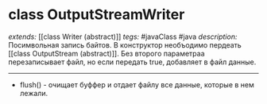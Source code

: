 # class OutputStreamWriter
*extends:* [[class Writer (abstract)]]
*tegs:* #javaClass #java
*description:* Посимвольная запись байтов. В конструктор необъодимо пердеать [[class OutputStream (abstract)]]. Без второго параметраа перезаписывает файл, но если передать true, добавляет в файл данные.

---
- flush() - очищает буффер и отдает файлу все данные, которые в нем лежали.